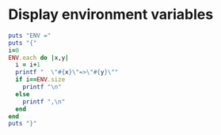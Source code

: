# Display environment variables

```ruby
puts "ENV ="
puts "{"
i=0
ENV.each do |x,y|
  i = i+1
  printf "  \"#{x}\"=>\"#{y}\""
  if i==ENV.size
    printf "\n"
  else
    printf ",\n"
  end
end
puts "}"
```

